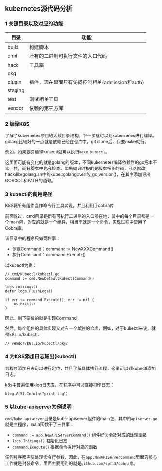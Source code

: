 ## kubernetes源代码分析

### 1 关键目录以及对应的功能

| 目录 | 功能 |
| --- | ---- |
| build | 构建脚本 |
| cmd | 所有的二进制可执行文件的入口代码 |
| hack | 工具箱 |
| pkg |  |
| plugin | 插件，现在里面只有访问控制相关(admission和auth) |
| staging |  |
| test | 测试相关工具 |
| vendor | 依赖的第三方库 |

### 2 编译K8S

了解了kubernetes项目的大致目录结构，下一步就可以对kubernetes进行编译。golang比较好的一点就是依赖已经在仓库中，git clone后，只要make就行。

例如，如果要只编译kubectl就可以执行`make kubectl`。

这里面可能有变化的就是golang的版本，不同kubernetes编译依赖性的go版本不太一样，而且脚本中也会检查，如果编译时报的是版本相关的错，可以修改hack/lib/golang.sh中的kube::golang::verify_go_version()，在其中添加导出GOROOT和PATH的语句。

### 3 kubectl的调用路径

K8S将所有组件当作命令行工具实现，并且利用了cobra库

前面说过，cmd目录是所有可执行二进制的入口所在地，其中的每个目录都是一个main包，对应的就是一个组件，相当于就是一个命令，实现过程中使用了Cobra库。

该目录中的程序只做两件事：

* 创建Command：command := NewXXXCommand()
* 执行Command：command.Execute()

以kubectl为例：

``` golang
// cmd/kubectl/kubectl.go
command := cmd.NewDefaultKubectlCommand()

logs.InitLogs()
defer logs.FlushLogs()

if err := command.Execute(); err != nil {
	os.Exit(1)
}
```

因此，剩下要做的就是实现Command。

然后，每个组件的具体实现又对应一个单独的仓库，例如，对于kubectl来说，就是k8s.io/kubectl。

``` golang
// vendor/k8s.io/kubectl/pkg/
```

### 4 为K8S添加日志输出(kubectl)

为程序添加日志可以进行定位，并且了解具体执行流程，这里可以对kubectl添加日志。

k8s中普遍使用klog日志库，在程序中可以直接打印日志：

``` golang
klog.V(5).Infoln("print log")
```



### 5 以kube-apiserver为例说明

`cmd/kube-apiserver`目录是kube-apiserver组件的main包，其中的`apiserver.go`就是主程序，main函数干了三件事：

* `command := app.NewAPIServerCommand()` 组件好命令及对应的处理函数
* `logs.InitLogs()` 初始化日志
* `command.Execute()` 根据命令执行对应的函数

任何程序都需要处理命令行参数，因此，在`app.NewAPIServerCommand`里面的核心工作就是封装命令，里面主要用到的就是`github.com/spf13/cobra`库。

